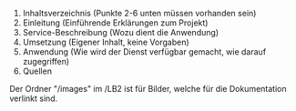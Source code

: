 1. Inhaltsverzeichnis (Punkte 2-6 unten müssen vorhanden sein)
2. Einleitung (Einführende Erklärungen zum Projekt)
3. Service-Beschreibung (Wozu dient die Anwendung)
4. Umsetzung (Eigener Inhalt, keine Vorgaben)
5. Anwendung (Wie wird der Dienst verfügbar gemacht, wie darauf zugegriffen)
6. Quellen

Der Ordner "/images" im /LB2 ist für Bilder, welche für die Dokumentation verlinkt sind.